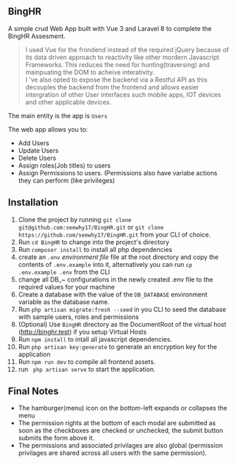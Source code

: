 ## BingHR

A simple crud Web App built with Vue 3 and Laravel 8 to complete the BingHR Assesment.


> I used Vue for the frondend instead of the required jQuery because of its data driven approach to reactivity like other mordern Javascript Frameworks. This reduces the need for hunting(traversing) and mainpuating the DOM to acheive interativity.<br/> 
> I 've also opted to expose the backend via a Restful API as this decouples the backend from the frontend and allows easier intergration of other User interfaces such mobile apps, IOT devices and other applicable  devices.

The main entity is the app is ```Users```

The web app allows you to:
- Add Users
- Update Users
- Delete Users
- Assign roles(Job titles) to users
- Assign Permissions to users. (Permissions also have variabe actions they can perform (like privileges)

## Installation

1. Clone the project by running ```git clone git@github.com:seewhy17/BingHR.git``` or ```git clone https://github.com/seewhy17/BingHR.git``` from your CLI of choice.
2. Run ```cd BingHR``` to change into the project's directory
3. Run ```composer install``` to install all php dependencies
4. create an ```.env``` *environment file* file at the root directory and copy the contents of ```.env.example``` into it, alternatively  you can run ```cp .env.example .env``` from the CLI
5. change all DB_~ configurations in the newly created .env file to the required values for your machine
6. Create a database with the value of the ```DB_DATABASE``` environment variable as the database name.
7. Run ```php artisan migrate:fresh --seed``` in you CLI to seed the database with sample users, roles and permissions
8. (Optional) Use ```BingHR``` directory as the DocumentRoot of the virtual host (http://binghr.test) if you setup Virtual Hosts
9. Run ```npm install``` to intall all javascript dependencies.
10. Run ```php artisan key:generate``` to generate an encryption key for the application
11. Run ```npm run dev``` to compile all frontend assets.
12. run ``` php artisan serve``` to start the application.

## Final Notes
- The hamburger(menu) icon on the bottom-left expands or collapses the menu
- The permission rights at the bottom of each modal are submitted as soon as the checkboxes are checked or unchecked, the submit button submits the form above it.
- The permissions and associated privilages are also global (permission privilages are shared across all users with the same permission).
